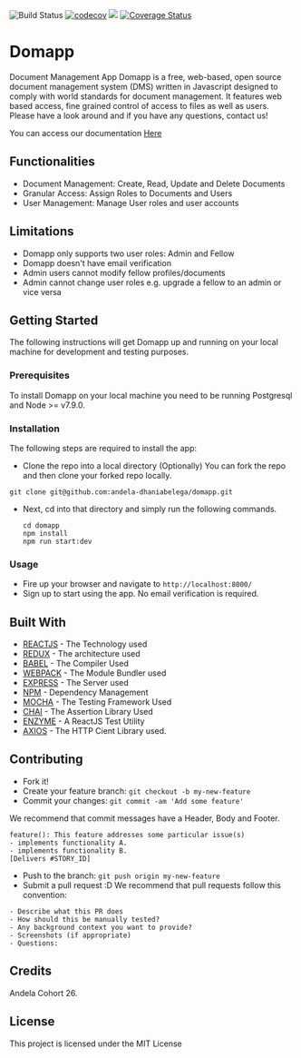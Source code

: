 ![Build Status](https://travis-ci.org/andela-dhaniabelega/domapp.svg?branch=staging)  [![codecov](https://codecov.io/gh/andela-dhaniabelega/domapp/branch/staging/graph/badge.svg)](https://codecov.io/gh/andela-dhaniabelega/domapp)  <a href="https://codeclimate.com/github/codeclimate/codeclimate"><img src="https://codeclimate.com/github/codeclimate/codeclimate/badges/gpa.svg" /></a>  [![Coverage Status](https://coveralls.io/repos/github/andela-dhaniabelega/domapp/badge.svg?branch=staging)](https://coveralls.io/github/andela-dhaniabelega/domapp?branch=staging)
# Domapp

Document Management App
Domapp is a free, web-based, open source document management system (DMS) written in Javascript designed to comply with world standards for document management. It features web based access, fine grained control of access to files as well as users. Please have a look around and if you have any questions, contact us!

You can access our documentation [Here](http://domapp-dms.herokuapp.com/documentation)

## Functionalities

* Document Management: Create, Read, Update and Delete Documents
* Granular Access: Assign Roles to Documents and Users
* User Management: Manage User roles and user accounts

## Limitations

* Domapp only supports two user roles: Admin and Fellow
* Domapp doesn't have email verification
* Admin users cannot modify fellow profiles/documents
* Admin cannot change user roles e.g. upgrade a fellow to an admin or vice versa

## Getting Started

The following instructions will get Domapp up and running on your local machine for development and testing purposes. 

### Prerequisites

To install Domapp on your local machine you need to be running Postgresql and Node >= v7.9.0. 

### Installation

The following steps are required to install the app:
* Clone the repo into a local directory
(Optionally) You can fork the repo and then clone your forked repo locally.

```
git clone git@github.com:andela-dhaniabelega/domapp.git

```

* Next, cd into that directory and simply run the following commands.

	```
	cd domapp
	npm install
	npm run start:dev

	```

### Usage 

* Fire up your browser and navigate to ```http://localhost:8000/```
* Sign up to start using the app. No email verification is required.

## Built With
* [REACTJS](https://facebook.github.io/react/) 	- The Technology used
* [REDUX](redux.js.org) 		- The architecture used
* [BABEL](http://www.babeljs.io/docs/) 				- The Compiler Used
* [WEBPACK](https://webpack.github.io/docs/) 		- The Module Bundler used
* [EXPRESS](https://expressjs.com/) 				- The Server used
* [NPM](https://www.npmjs.org/) 					- Dependency Management
* [MOCHA](https://mochajs.org/) 					- The Testing Framework Used
* [CHAI](https://chaijs.com/) 						- The Assertion Library Used
* [ENZYME](https://github.com/airbnb/enzyme) 		- A ReactJS Test Utility
* [AXIOS](https://www.npmjs.com/package/axios) 		- The HTTP Cient Library used.

## Contributing

* Fork it!
* Create your feature branch: `git checkout -b my-new-feature`
* Commit your changes: `git commit -am 'Add some feature'`

We recommend that commit messages have a Header, Body and Footer. 

```
feature(): This feature addresses some particular issue(s)
- implements functionality A.
- implements functionality B.
[Delivers #STORY_ID]

```
* Push to the branch: `git push origin my-new-feature`
* Submit a pull request :D
We recommend that pull requests follow this convention:

```
- Describe what this PR does
- How should this be manually tested?
- Any background context you want to provide?
- Screenshots (if appropriate)
- Questions:

```

## Credits

Andela Cohort 26.

## License

This project is licensed under the MIT License


